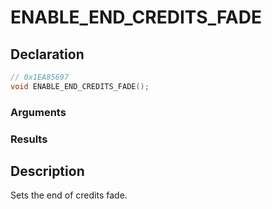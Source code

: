 # ENABLE_END_CREDITS_FADE

## Declaration
```cpp
// 0x1EA85697
void ENABLE_END_CREDITS_FADE();
```

### Arguments

### Results

## Description
Sets the end of credits fade.